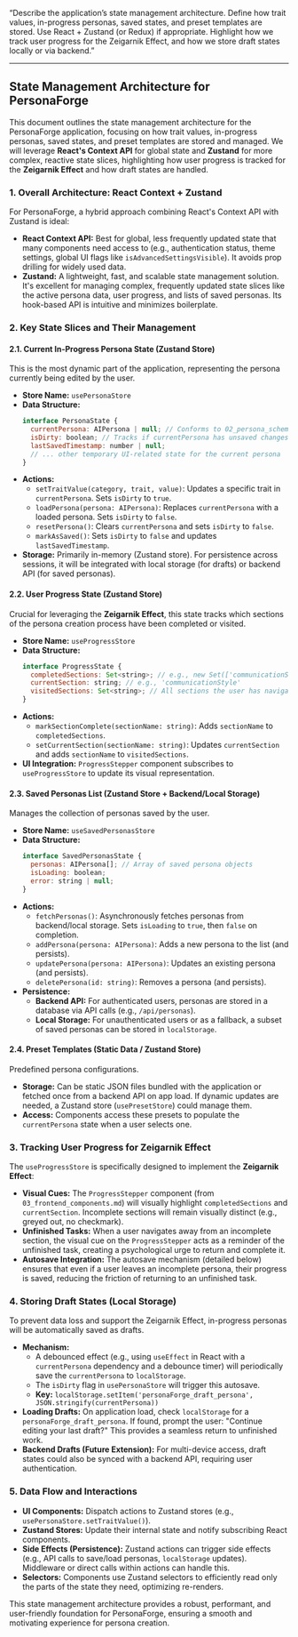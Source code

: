 “Describe the application’s state management architecture. Define how trait values, in-progress personas, saved states, and preset templates are stored. Use React + Zustand (or Redux) if appropriate. Highlight how we track user progress for the Zeigarnik Effect, and how we store draft states locally or via backend.”

---

## State Management Architecture for PersonaForge

This document outlines the state management architecture for the PersonaForge application, focusing on how trait values, in-progress personas, saved states, and preset templates are stored and managed. We will leverage **React's Context API** for global state and **Zustand** for more complex, reactive state slices, highlighting how user progress is tracked for the **Zeigarnik Effect** and how draft states are handled.

### 1. Overall Architecture: React Context + Zustand

For PersonaForge, a hybrid approach combining React's Context API with Zustand is ideal:

*   **React Context API:** Best for global, less frequently updated state that many components need access to (e.g., authentication status, theme settings, global UI flags like `isAdvancedSettingsVisible`). It avoids prop drilling for widely used data.
*   **Zustand:** A lightweight, fast, and scalable state management solution. It's excellent for managing complex, frequently updated state slices like the active persona data, user progress, and lists of saved personas. Its hook-based API is intuitive and minimizes boilerplate.

### 2. Key State Slices and Their Management

#### 2.1. Current In-Progress Persona State (Zustand Store)

This is the most dynamic part of the application, representing the persona currently being edited by the user.

*   **Store Name:** `usePersonaStore`
*   **Data Structure:**
    ```javascript
    interface PersonaState {
      currentPersona: AIPersona | null; // Conforms to 02_persona_schema.md
      isDirty: boolean; // Tracks if currentPersona has unsaved changes
      lastSavedTimestamp: number | null;
      // ... other temporary UI-related state for the current persona
    }
    ```
*   **Actions:**
    *   `setTraitValue(category, trait, value)`: Updates a specific trait in `currentPersona`. Sets `isDirty` to `true`.
    *   `loadPersona(persona: AIPersona)`: Replaces `currentPersona` with a loaded persona. Sets `isDirty` to `false`.
    *   `resetPersona()`: Clears `currentPersona` and sets `isDirty` to `false`.
    *   `markAsSaved()`: Sets `isDirty` to `false` and updates `lastSavedTimestamp`.
*   **Storage:** Primarily in-memory (Zustand store). For persistence across sessions, it will be integrated with local storage (for drafts) or backend API (for saved personas).

#### 2.2. User Progress State (Zustand Store)

Crucial for leveraging the **Zeigarnik Effect**, this state tracks which sections of the persona creation process have been completed or visited.

*   **Store Name:** `useProgressStore`
*   **Data Structure:**
    ```javascript
    interface ProgressState {
      completedSections: Set<string>; // e.g., new Set(['communicationStyle', 'cognitiveBiases'])
      currentSection: string; // e.g., 'communicationStyle'
      visitedSections: Set<string>; // All sections the user has navigated to
    }
    ```
*   **Actions:**
    *   `markSectionComplete(sectionName: string)`: Adds `sectionName` to `completedSections`.
    *   `setCurrentSection(sectionName: string)`: Updates `currentSection` and adds `sectionName` to `visitedSections`.
*   **UI Integration:** `ProgressStepper` component subscribes to `useProgressStore` to update its visual representation.

#### 2.3. Saved Personas List (Zustand Store + Backend/Local Storage)

Manages the collection of personas saved by the user.

*   **Store Name:** `useSavedPersonasStore`
*   **Data Structure:**
    ```javascript
    interface SavedPersonasState {
      personas: AIPersona[]; // Array of saved persona objects
      isLoading: boolean;
      error: string | null;
    }
    ```
*   **Actions:**
    *   `fetchPersonas()`: Asynchronously fetches personas from backend/local storage. Sets `isLoading` to `true`, then `false` on completion.
    *   `addPersona(persona: AIPersona)`: Adds a new persona to the list (and persists).
    *   `updatePersona(persona: AIPersona)`: Updates an existing persona (and persists).
    *   `deletePersona(id: string)`: Removes a persona (and persists).
*   **Persistence:**
    *   **Backend API:** For authenticated users, personas are stored in a database via API calls (e.g., `/api/personas`).
    *   **Local Storage:** For unauthenticated users or as a fallback, a subset of saved personas can be stored in `localStorage`.

#### 2.4. Preset Templates (Static Data / Zustand Store)

Predefined persona configurations.

*   **Storage:** Can be static JSON files bundled with the application or fetched once from a backend API on app load. If dynamic updates are needed, a Zustand store (`usePresetStore`) could manage them.
*   **Access:** Components access these presets to populate the `currentPersona` state when a user selects one.

### 3. Tracking User Progress for Zeigarnik Effect

The `useProgressStore` is specifically designed to implement the **Zeigarnik Effect**:

*   **Visual Cues:** The `ProgressStepper` component (from `03_frontend_components.md`) will visually highlight `completedSections` and `currentSection`. Incomplete sections will remain visually distinct (e.g., greyed out, no checkmark).
*   **Unfinished Tasks:** When a user navigates away from an incomplete section, the visual cue on the `ProgressStepper` acts as a reminder of the unfinished task, creating a psychological urge to return and complete it.
*   **Autosave Integration:** The autosave mechanism (detailed below) ensures that even if a user leaves an incomplete persona, their progress is saved, reducing the friction of returning to an unfinished task.

### 4. Storing Draft States (Local Storage)

To prevent data loss and support the Zeigarnik Effect, in-progress personas will be automatically saved as drafts.

*   **Mechanism:**
    *   A debounced effect (e.g., using `useEffect` in React with a `currentPersona` dependency and a debounce timer) will periodically save the `currentPersona` to `localStorage`.
    *   The `isDirty` flag in `usePersonaStore` will trigger this autosave.
    *   **Key:** `localStorage.setItem('personaForge_draft_persona', JSON.stringify(currentPersona))`
*   **Loading Drafts:** On application load, check `localStorage` for a `personaForge_draft_persona`. If found, prompt the user: "Continue editing your last draft?" This provides a seamless return to unfinished work.
*   **Backend Drafts (Future Extension):** For multi-device access, draft states could also be synced with a backend API, requiring user authentication.

### 5. Data Flow and Interactions

*   **UI Components:** Dispatch actions to Zustand stores (e.g., `usePersonaStore.setTraitValue()`).
*   **Zustand Stores:** Update their internal state and notify subscribing React components.
*   **Side Effects (Persistence):** Zustand actions can trigger side effects (e.g., API calls to save/load personas, `localStorage` updates). Middleware or direct calls within actions can handle this.
*   **Selectors:** Components use Zustand selectors to efficiently read only the parts of the state they need, optimizing re-renders.

This state management architecture provides a robust, performant, and user-friendly foundation for PersonaForge, ensuring a smooth and motivating experience for persona creation.

